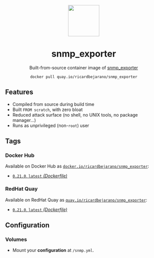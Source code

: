 <div align="center">
	<p><img src="https://emojipedia-us.s3.dualstack.us-west-1.amazonaws.com/thumbs/160/apple/325/fire_1f525.png" width="100px"></p>
	<h1>snmp_exporter</h1>
	<p>Built-from-source container image of <a href="https://github.com/prometheus/snmp_exporter">snmp_exporter</a></p>
	<code>docker pull quay.io/ricardbejarano/snmp_exporter</code>
</div>


## Features

* Compiled from source during build time
* Built `FROM scratch`, with zero bloat
* Reduced attack surface (no shell, no UNIX tools, no package manager...)
* Runs as unprivileged (non-`root`) user


## Tags

### Docker Hub

Available on Docker Hub as [`docker.io/ricardbejarano/snmp_exporter`](https://hub.docker.com/r/ricardbejarano/snmp_exporter):

- [`0.21.0`, `latest` *(Dockerfile)*](Dockerfile)

### RedHat Quay

Available on RedHat Quay as [`quay.io/ricardbejarano/snmp_exporter`](https://quay.io/repository/ricardbejarano/snmp_exporter):

- [`0.21.0`, `latest` *(Dockerfile)*](Dockerfile)


## Configuration

### Volumes

- Mount your **configuration** at `/snmp.yml`.
